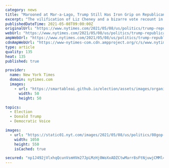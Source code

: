 ```yaml
---
category: news
title: "Marooned at Mar-a-Lago, Trump Still Has Iron Grip on Republicans"
excerpt: "The vilification of Liz Cheney and a bizarre vote recount in Arizona showed the damage from his assault on a bedrock of democracy: election integrity."
publishedDateTime: 2021-05-08T09:00:00Z
originalUrl: "https://www.nytimes.com/2021/05/08/us/politics/trump-republicans-liz-cheney.html"
webUrl: "https://www.nytimes.com/2021/05/08/us/politics/trump-republicans-liz-cheney.html"
ampWebUrl: "https://www.nytimes.com/2021/05/08/us/politics/trump-republicans-liz-cheney.amp.html"
cdnAmpWebUrl: "https://www-nytimes-com.cdn.ampproject.org/c/s/www.nytimes.com/2021/05/08/us/politics/trump-republicans-liz-cheney.amp.html"
type: article
quality: 135
heat: 135
published: true

provider:
  name: New York Times
  domain: nytimes.com
  images:
    - url: "https://smartableai.github.io/election/assets/images/organizations/nytimes.com-50x50.jpg"
      width: 50
      height: 50

topics:
  - Election
  - Donald Trump
  - Democratic Voice

images:
  - url: "https://static01.nyt.com/images/2021/05/08/us/politics/08gop-memo1/08gop-memo1-facebookJumbo.jpg"
    width: 1050
    height: 550
    isCached: true

secured: "np1J492jVlxhqQcunVsmHVm27JpLMzHj0WoXxADZCtwMarr8sFtNjuwjCMMl47ii4vhJ7E/wI0V1dq9SAWOG5+1+EhHUbs52pFGuDyDVAihVIQAJK9yM8LKBj8Brls4G6mAGE9p+07+uIh0lWoolofzlhqHe/O3wJWkP0BzAdlOqDxVvlyLB7uodprMG0DpThxCipeXzVyMwohsL40rS7kRpA7UqeFBlkBCQ5mS7VE1wYfbQBTLjpjF/EvT+InEapL26kpUCDnvI3OnvbP4sQ0VtEOKiTAiJzM70YfgLgkXfveHvKuITWrsWhgXAx0kWKB6VSwzhIhw1kQzoDN0Kt0++qW06gBEHeIg1hsK1BB4=;vVeJysunbAW5aBoxDjPdTQ=="
---
```


